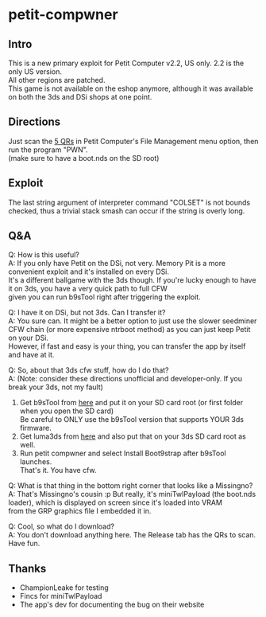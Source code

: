 # petit-compwner

## Intro

This is a new primary exploit for Petit Computer v2.2, US only. 2.2 is the only US version.<br>
All other regions are patched.<br>
This game is not available on the eshop anymore, although it was available on both the 3ds and DSi shops at one point.<br>

## Directions 

Just scan the [5 QRs](https://github.com/zoogie/petit-compwner/releases) in Petit Computer's File Management menu option, then run the program "PWN".<br>
(make sure to have a boot.nds on the SD root)


## Exploit 

The last string argument of interpreter command "COLSET" is not bounds checked, thus a trivial stack smash can occur if the string is overly long.

## Q&A 

Q: How is this useful?<br>
A: If you only have Petit on the DSi, not very. Memory Pit is a more convenient exploit and it's installed on every DSi.<br>
It's a different ballgame with the 3ds though. If you're lucky enough to have it on 3ds, you have a very quick path to full CFW<br>
given you can run b9sTool right after triggering the exploit. <br>

Q: I have it on DSi, but not 3ds. Can I transfer it?<br>
A: You sure can. It might be a better option to just use the slower seedminer CFW chain (or more expensive ntrboot method) as you can just keep Petit on your DSi.<br>
However, if fast and easy is your thing, you can transfer the app by itself and have at it.<br>

Q: So, about that 3ds cfw stuff, how do I do that?<br>
A: (Note: consider these directions unofficial and developer-only. If you break your 3ds, not my fault)<br>
1. Get b9sTool from [here](https://github.com/zoogie/b9sTool/releases) and put it on your SD card root (or first folder when you open the SD card)<br>
Be careful to ONLY use the b9sTool version that supports YOUR 3ds firmware.<br>
2. Get luma3ds from [here](https://github.com/AuroraWright/Luma3DS/releases) and also put that on your 3ds SD card root as well.<br>
3. Run petit compwner and select Install Boot9strap after b9sTool launches.<br>
That's it. You have cfw.<br>

Q: What is that thing in the bottom right corner that looks like a Missingno?<br>
A: That's Missingno's cousin :p But really, it's miniTwlPayload (the boot.nds loader), which is displayed on screen since it's loaded into VRAM<br>
from the GRP graphics file I embedded it in.

Q: Cool, so what do I download?<br>
A: You don't download anything here. The Release tab has the QRs to scan. Have fun.<br>

## Thanks 

- ChampionLeake for testing
- Fincs for miniTwlPayload
- The app's dev for documenting the bug on their website